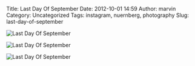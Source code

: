 Title: Last Day Of September
Date: 2012-10-01 14:59
Author: marvin
Category: Uncategorized
Tags: instagram, nuernberg, photography
Slug: last-day-of-september

![Last Day Of September]({static}/images/8043127643_31f2da6a8f_b.jpg)

![Last Day Of September]({static}/images/8043127323_66be1f76ee_b.jpg)

![Last Day Of September]({static}/images/8043128117_c6ccceac0f_b.jpg)

